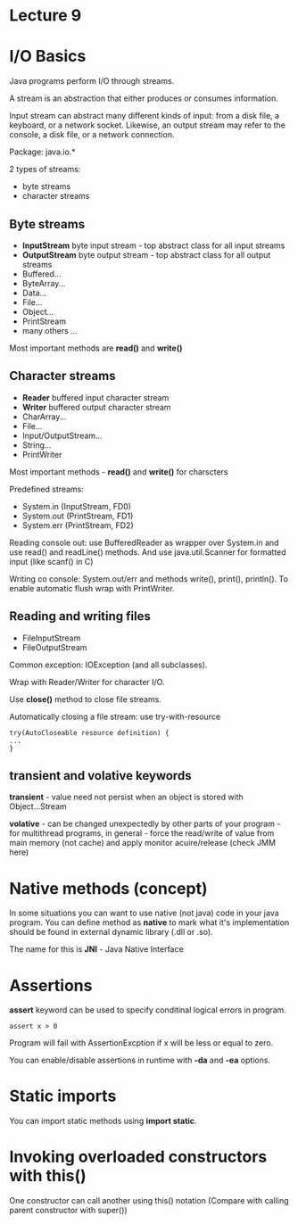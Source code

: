 # Lecture 9

# I/O Basics

Java programs perform I/O through streams.

A stream is an abstraction that either produces or consumes information.

Input stream can abstract many different kinds of input: from a disk file,
a keyboard, or a network socket. Likewise, an output stream may refer to the
console, a disk file, or a network connection.

Package: java.io.*

2 types of streams:

* byte streams
* character streams

## Byte streams

* __InputStream__ byte input stream - top abstract class for all input streams
* __OutputStream__ byte output stream - top abstract class for all output streams
* Buffered...
* ByteArray...
* Data...
* File...
* Object...
* PrintStream
* many others ...

Most important methods are __read()__ and __write()__

## Character streams

* __Reader__ buffered input character stream
* __Writer__ buffered output character stream
* CharArray...
* File...
* Input/OutputStream...
* String...
* PrintWriter

Most important methods - __read()__ and __write()__ for charscters

Predefined streams:

* System.in (InputStream, FD0)
* System.out (PrintStream, FD1)
* System.err (PrintStream, FD2)

Reading console out: use BufferedReader as wrapper over System.in and use read() and readLine() methods.
And use java.util.Scanner for formatted input (like scanf() in C)

Writing co console: System.out/err and methods write(), print(), println().
To enable automatic flush wrap with PrintWriter.

## Reading and writing files
 
* FileInputStream
* FileOutputStream

Common exception: IOException (and all subclasses).

Wrap with Reader/Writer for character I/O.

Use __close()__ method to close file streams.

Automatically closing a file stream: use try-with-resource

```
try(AutoCloseable resource definition) {
...
}
```

## transient and volative keywords

__transient__ - value need not persist when an object is stored with Object...Stream

__volative__ - can be changed unexpectedly by other parts of your program - for multithread programs,
in general - force the read/write of value from main memory (not cache) and apply monitor acuire/release
(check JMM here)

# Native methods (concept)

In some situations you can want to use native (not java) code in your java program. You can define method as __native__
to mark what it's implementation should be found in external dynamic library (.dll or .so).

The name for this is __JNI__ - Java Native Interface

# Assertions

__assert__ keyword can be used to specify conditinal logical errors in program.

```
assert x > 0
```

Program will fail with AssertionExcption if x will be less or equal to zero.

You can enable/disable assertions in runtime with __-da__ and __-ea__ options.

# Static imports

You can import static methods using __import static__.

# Invoking overloaded constructors with this()

One constructor can call another using this() notation (Compare with calling parent constructor with super())

